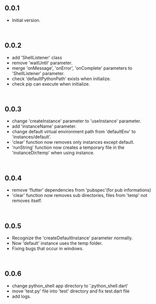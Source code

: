 ## 0.0.1
- Initial version.

<br />

## 0.0.2
- add 'ShellListener' class
- remove 'waitUntil' parameter.
- merge 'onMessage', 'onError', 'onComplete' parameters to 'ShellListener' parameter.
- check 'defaultPythonPath' exists when initialize.
- check pip can execute when initialize.

<br />

## 0.0.3
- change 'createInstance' parameter to 'useInstance' parameter.
- add 'instanceName' parameter.
- change default virtual environment path from 'defaultEnv' to 'instances/default'.
- 'clear' function now removes only instances except default.
- 'runString' function now creates a temporary file in the 'instanceDir/temp' when using instance.

<br />

## 0.0.4
- remove 'flutter' dependencies from 'pubspec'(for pub informations)
- 'clear' function now removes sub directories, files from 'temp' not removes itself.

<br />

## 0.0.5
- Recognize the 'createDefaultInstance' parameter normally.
- Now 'default' instance uses the temp folder.
- Fixing bugs that occur in windows.

<br />

## 0.0.6
- change python_shell app directory to '.python_shell.dart'
- move 'test.py' file into 'test' directory and fix test.dart file
- add logs.
